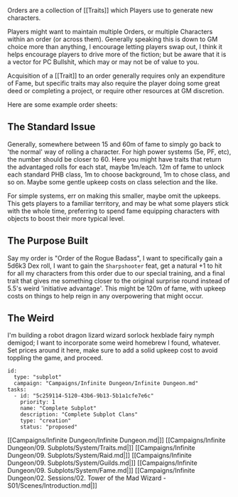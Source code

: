 Orders are a collection of [[Traits]] which Players use to generate new characters.

Players might want to maintain multiple Orders, or multiple Characters within an order (or across them). Generally speaking this is down to GM choice more than anything, I encourage letting players swap out, I think it helps encourage players to drive more of the fiction; but be aware that it is a vector for PC Bullshit, which may or may not be of value to you.

Acquisition of a [[Trait]] to an order generally requires only an expenditure of Fame, but specific traits may also require the player doing some great deed or completing a project, or require other resources at GM discretion.

Here are some example order sheets:

## The Standard Issue

Generally, somewhere between 15 and 60m of fame to simply go back to 'the normal' way of rolling a character. For high power systems (5e, PF, etc), the number should be closer to 60. Here you might have traits that return the advantaged rolls for each stat, maybe 1m/each. 12m of fame to unlock each standard PHB class, 1m to choose background, 1m to chose class, and so on. Maybe some gentle upkeep costs on class selection and the like.

For simple systems, err on making this smaller, maybe omit the upkeeps. This gets players to a familiar territory, and may be what some players stick with the whole time, preferring to spend fame equipping characters with objects to boost their more typical level.

## The Purpose Built

Say my order is "Order of the Rogue Badass", I want to specifically gain a 5d6k3 Dex roll, I want to gain the `Sharpshooter` feat, get a natural +1 to hit for all my characters from this order due to our special training, and a final trait that gives me something closer to the original surprise round instead of 5.5's weird 'initiative advantage'. This might be 120m of fame, with upkeep costs on things to help reign in any overpowering that might occur.

## The Weird

I'm building a robot dragon lizard wizard sorlock hexblade fairy nymph demigod; I want to incorporate some weird homebrew I found, whatever. Set prices around it here, make sure to add a solid upkeep cost to avoid toppling the game, and proceed.

```RpgManager4
id: 
  type: "subplot"
  campaign: "Campaigns/Infinite Dungeon/Infinite Dungeon.md"
tasks: 
  - id: "5c259114-5120-43b6-9b13-5b1a1cfe7e6c"
    priority: 1
    name: "Complete Subplot"
    description: "Complete Subplot Clans"
    type: "creation"
    status: "proposed"
```

[[Campaigns/Infinite Dungeon/Infinite Dungeon.md|]]
[[Campaigns/Infinite Dungeon/09. Subplots/System/Traits.md|]]
[[Campaigns/Infinite Dungeon/09. Subplots/System/Raid.md|]]
[[Campaigns/Infinite Dungeon/09. Subplots/System/Guilds.md|]]
[[Campaigns/Infinite Dungeon/09. Subplots/System/Fame.md|]]
[[Campaigns/Infinite Dungeon/02. Sessions/02. Tower of the Mad Wizard - S01/Scenes/Introduction.md|]]